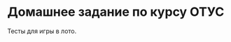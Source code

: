 <html> 
<head> 
<title>homework_03</title> 
</head> 
<body> 
<H1>Домашнее задание по курсу ОТУС</H1> 
<P>Тесты для игры в лото.</P> 
</body> 
</html>